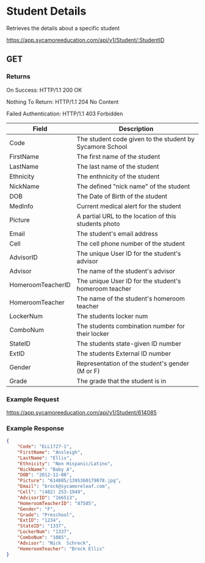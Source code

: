 # Student Details

Retrieves the details about a specific student

https://app.sycamoreeducation.com/api/v1/Student/:StudentID

## GET

### Returns

On Success: HTTP/1.1 200 OK

Nothing To Return: HTTP/1.1 204 No Content

Failed Authentication:  HTTP/1.1 403 Forbidden

| Field | Description |
|-------|-------------|
| Code | The student  code given to the student by Sycamore School |
| FirstName | The first name of the student |
| LastName | The last name of the student |
| Ethnicity | The enthnicity of the student |
| NickName | The defined "nick name" of the student |
| DOB | The Date of Birth of the student |
| MedInfo | Current medical alert for the student |
| Picture | A partial URL to the location of this students photo |
| Email | The student's email address |
| Cell | The cell phone number of the student |
| AdvisorID | The unique User ID for the student's advisor |
| Advisor | The name of the student's advisor |
| HomeroomTeacherID | The unique User ID for the student's homeroom teacher |
| HomeroomTeacher | The name of the student's homeroom teacher |
| LockerNum | The students locker num |
| ComboNum | The students combination number for their locker |
| StateID | The students state-given ID number | 
| ExtID | The students External ID number |
| Gender | Representation of the student's gender (M or F) |
| Grade | The grade that the student is in |


### Example Request

https://app.sycamoreeducation.com/api/v1/Student/614085

### Example Response
```json
{
    "Code": "ELL1727-1",
    "FirstName": "Ansleigh",
    "LastName": "Ellis",
    "Ethnicity": "Non Hispanic/Latino",
    "NickName": "Baby A",
    "DOB": "2012-12-08",
    "Picture": "614085/1395360179078.jpg",
    "Email": "brock@sycamoreleaf.com",
    "Cell": "(402) 253-1949",
    "AdvisorID": "166513",
    "HomeroomTeacherID": "87585",
    "Gender": "F",
    "Grade": "Preschool",
    "ExtID": "1234",
    "StateID": "1337",
    "LockerNum": "1337",
    "ComboNum": "1085",
    "Advisor": "Nick  Schreck",
    "HomeroomTeacher": "Brock Ellis"
}
```
